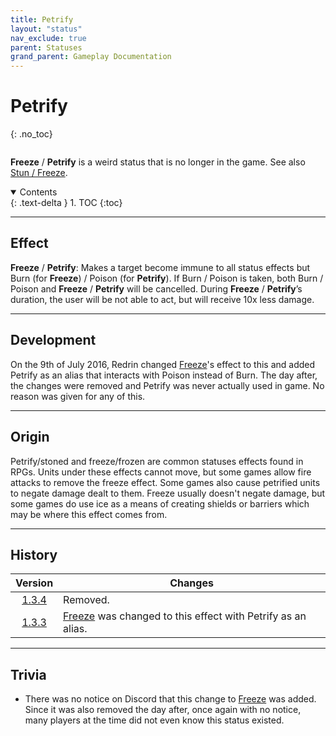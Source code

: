 ```yaml
---
title: Petrify
layout: "status"
nav_exclude: true
parent: Statuses
grand_parent: Gameplay Documentation
---
```


# Petrify
{: .no_toc}

<div class="row">
<div class="column content" markdown="1">

**Freeze** / **Petrify** is a weird status that is no longer in the game. See also [Stun / Freeze](/game/status/stun).

</div>
<div class="column toc" markdown="1">
<details open markdown="block">
<summary>
Contents
</summary>
{: .text-delta }
1. TOC
{:toc}
</details>
</div>
</div> 

---

## Effect

**Freeze** / **Petrify**: Makes a target become immune to all status effects but Burn (for **Freeze**) / Poison (for **Petrify**). If Burn / Poison is taken, both Burn / Poison and **Freeze** / **Petrify** will be cancelled. During **Freeze** / **Petrify**’s duration, the user will be not able to act, but will receive 10x less damage.

---

## Development

On the 9th of July 2016, Redrin changed [Freeze](/game/status/stun)'s effect to this and added Petrify as an alias that interacts with Poison instead of Burn. The day after, the changes were removed and Petrify was never actually used in game. No reason was given for any of this.

---

## Origin

Petrify/stoned and freeze/frozen are common statuses effects found in RPGs. Units under these effects cannot move, but some games allow fire attacks to remove the freeze effect. Some games also cause petrified units to negate damage dealt to them. Freeze usually doesn't negate damage, but some games do use ice as a means of creating shields or barriers which may be where this effect comes from.

---

## History

| Version | Changes |
| :---: | --- |
| [1.3.4](/game/changelog/v1.html#v1.3.4) | Removed. |
| [1.3.3](/game/changelog/v1.html#v1.3.3) | [Freeze](/game/status/stun) was changed to this effect with Petrify as an alias. |

---

## Trivia

- There was no notice on Discord that this change to [Freeze](/game/status/stun) was added. Since it was also removed the day after, once again with no notice, many players at the time did not even know this status existed.